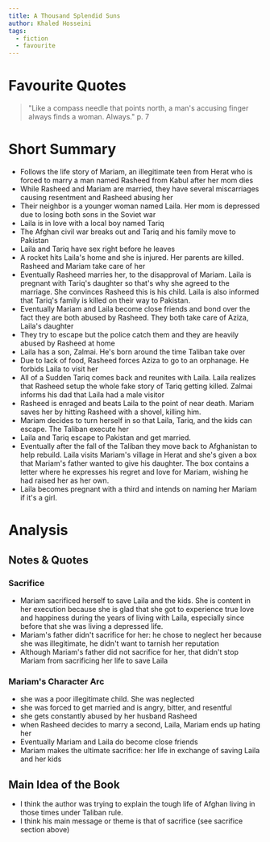 ```yaml
---
title: A Thousand Splendid Suns
author: Khaled Hosseini
tags:
  - fiction
  - favourite
---
```

# Favourite Quotes
> "Like a compass needle that points north, a man's accusing finger always finds a woman. Always." p. 7

# Short Summary
- Follows the life story of Mariam, an illegitimate teen from Herat who is forced to marry a man named Rasheed from Kabul after her mom dies
- While Rasheed and Mariam are married, they have several miscarriages causing resentment and Rasheed abusing her
- Their neighbor is a younger woman named Laila. Her mom is depressed due to losing both sons in the Soviet war
- Laila is in love with a local boy named Tariq
- The Afghan civil war breaks out and Tariq and his family move to Pakistan
- Laila and Tariq have sex right before he leaves
- A rocket hits Laila's home and she is injured. Her parents are killed. Rasheed and Mariam take care of her
- Eventually Rasheed marries her, to the disapproval of Mariam. Laila is pregnant with Tariq's daughter so that's why she agreed to the marriage. She convinces Rasheed this is his child. Laila is also informed that Tariq's family is killed on their way to Pakistan.
- Eventually Mariam and Laila become close friends and bond over the fact they are both abused by Rasheed. They both take care of Aziza, Laila's daughter
- They try to escape but the police catch them and they are heavily abused by Rasheed at home
- Laila has a son, Zalmai. He's born around the time Taliban take over
- Due to lack of food, Rasheed forces Aziza to go to an orphanage. He forbids Laila to visit her
- All of a Sudden Tariq comes back and reunites with Laila. Laila realizes that Rasheed setup the whole fake story of Tariq getting killed. Zalmai informs his dad that Laila had a male visitor
- Rasheed is enraged and beats Laila to the point of near death. Mariam saves her by hitting Rasheed with a shovel, killing him.
- Mariam decides to turn herself in so that Laila, Tariq, and the kids can escape. The Taliban execute her
- Laila and Tariq escape to Pakistan and get married.
- Eventually after the fall of the Taliban they move back to Afghanistan to help rebuild. Laila visits Mariam's village in Herat and she's given a box that Mariam's father wanted to give his daughter. The box contains a letter where he expresses his regret and love for Mariam, wishing he had raised her as her own.
- Laila becomes pregnant with a third and intends on naming her Mariam if it's a girl.

# Analysis 
## Notes & Quotes
### Sacrifice
- Mariam sacrificed herself to save Laila and the kids. She is content in her execution because she is glad that she got to experience true love and happiness during the years of living with Laila, especially since before that she was living a depressed life.
- Mariam's father didn't sacrifice for her: he chose to neglect her because she was illegitimate, he didn't want to tarnish her reputation
- Although Mariam's father did not sacrifice for her, that didn't stop Mariam from sacrificing her life to save Laila

### Mariam's Character Arc
- she was a poor illegitimate child. She was neglected
- she was forced to get married and is angry, bitter, and resentful
- she gets constantly abused by her husband Rasheed
- when Rasheed decides to marry a second, Laila, Mariam ends up hating her
- Eventually Mariam and Laila do become close friends
- Mariam makes the ultimate sacrifice: her life in exchange of saving Laila and her kids

## Main Idea of the Book
- I think the author was trying to explain the tough life of Afghan living in those times under Taliban rule.
- I think his main message or theme is that of sacrifice (see sacrifice section above)

